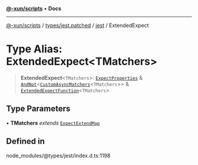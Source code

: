 [**@-xun/scripts**](../../../../../README.md) • **Docs**

***

[@-xun/scripts](../../../../../README.md) / [types/jest.patched](../../../README.md) / [jest](../README.md) / ExtendedExpect

# Type Alias: ExtendedExpect\<TMatchers\>

> **ExtendedExpect**\<`TMatchers`\>: [`ExpectProperties`](ExpectProperties.md) & [`AndNot`](AndNot.md)\<[`CustomAsyncMatchers`](CustomAsyncMatchers.md)\<`TMatchers`\>\> & [`ExtendedExpectFunction`](ExtendedExpectFunction.md)\<`TMatchers`\>

## Type Parameters

• **TMatchers** *extends* [`ExpectExtendMap`](../interfaces/ExpectExtendMap.md)

## Defined in

node\_modules/@types/jest/index.d.ts:1198
